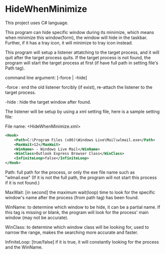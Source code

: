 # HideWhenMinimize

This project uses C# language.

This program can hide specific window during its minimize, which means when minimize this window(form), the window will hide in the taskbar. Further, if it has a tray icon, it will minimize to tray icon instead.


This program will setup a listener attatching to the target process, and it will quit after the target process quits.
If the target process is not found, the program will start the target process at first (if have full path in setting file's Path tag).


command line argument: [-force | -hide]

-force : end the old listener forcibly (if exist), re-attach the listener to the target process.

-hide  : hide the target window after found.


The listener will be setup by using a xml setting file, here is a sample setting file:

File name: <HideWhenMinimize.xml>
```xml
<Hook>
	<Path>C:\Program Files (x86)\Windows Live\Mail\wlmail.exe</Path>
	<MaxWait>12</MaxWait>
	<WinName> - Windows Live Mail</WinName>
	<WinClass>Outlook Express Browser Class</WinClass>
	<InfiniteLoop>false</InfiniteLoop>
</Hook>
```
Path: <MUST HAVE> full path for the process, or only the exe file name such as "wlmail.exe"
      (If it is not the full path, the program will not start this process if it is not found.)

MaxWait: [in second] the maximum wait(loop) time to look for the specific window's name after the process (from path tag) has been found.

WinName: to determine which window to be hide, it can be a partial name. If this tag is missing or blank, the program will look for the process' main window (may not be accurate).

WinClass: to determine which window class will be looking for, used to narrow the range, makes the searching more accurate and faster.

InfiniteLoop: [true/false] if it is true, it will constantly looking for the process and the WinName.

